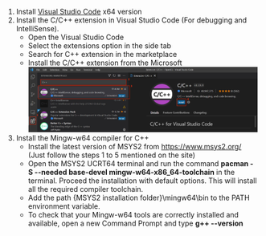 1. Install [Visual Studio Code](https://code.visualstudio.com/download) x64 version
2. Install the C/C++ extension in Visual Studio Code (For debugging and IntelliSense).
    * Open the Visual Studio Code
    * Select the extensions option in the side tab
    * Search for C++ extension in the marketplace
    * Install the C/C++ extension from the Microsoft
    ![Alt](images/c_cplusplus_visual_studio_code_extension.jpg "C/C++ extension")
3. Install the Mingw-w64 compiler for C++
    * Install the latest version of MSYS2 from https://www.msys2.org/ (Just follow the steps 1 to 5 mentioned on the site)
    * Open the MSYS2 UCRT64 terminal and run the command **pacman -S --needed base-devel mingw-w64-x86_64-toolchain** in the terminal. Proceed the installation with default options. This will install all the required compiler toolchain.
    * Add the path {MSYS2 installation folder}\mingw64\bin to the PATH environment variable.
    * To check that your Mingw-w64 tools are correctly installed and available, open a new Command Prompt and type **g++ --version**